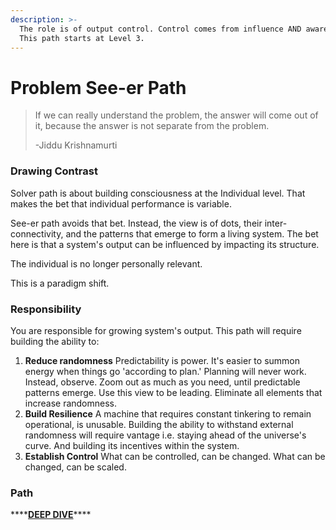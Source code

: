 ```yaml
---
description: >-
  The role is of output control. Control comes from influence AND awareness.
  This path starts at Level 3.
---
```


# Problem See-er Path

> If we can really understand the problem, the answer will come out of it, because the answer is not separate from the problem.
>
> -Jiddu Krishnamurti



### Drawing Contrast

Solver path is about building consciousness at the Individual level. That makes the bet that individual performance is variable.

See-er path avoids that bet. Instead, the view is of dots, their inter-connectivity, and the patterns that emerge to form a living system. The bet here is that a system's output can be influenced by impacting its structure.

The individual is no longer personally relevant.

This is a paradigm shift.

### 

### Responsibility

 You are responsible for growing system's output. This path will require building the ability to:

1. **Reduce randomness** Predictability is power. It's easier to summon energy when things go 'according to plan.'   Planning will never work. Instead, observe. Zoom out as much as you need, until predictable patterns emerge. Use this view to be leading. Eliminate all elements that increase randomness. 
2. **Build Resilience** A machine that requires constant tinkering to remain operational, is unusable. Building the ability to withstand external randomness will require vantage i.e. staying ahead of the universe's curve. And building its incentives within the system. 
3. **Establish Control** What can be controlled, can be changed. What can be changed, can be scaled.  



### Path

\*\*\*\*[**DEEP DIVE**](https://docs.google.com/spreadsheets/d/18VyIU74VTjJ9m1lkchmo_aAn5KN3GkpSpjbOH_QiZGM/edit?via_commande=true#gid=1054592557)\*\*\*\*

